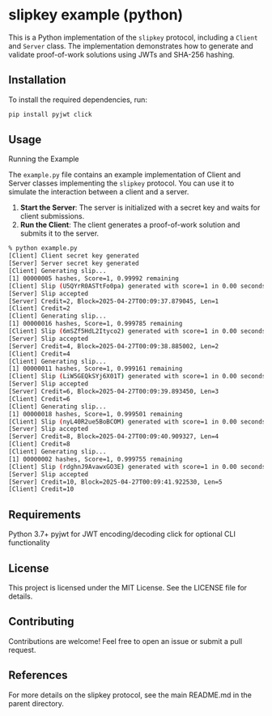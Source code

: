 # slipkey example (python)

This is a Python implementation of the `slipkey` protocol, including a `Client` and `Server` class. The implementation demonstrates how to generate and validate proof-of-work solutions using JWTs and SHA-256 hashing.

## Installation

To install the required dependencies, run:

```bash
pip install pyjwt click
```

## Usage

Running the Example

The `example.py` file contains an example implementation of Client and Server classes implementing the `slipkey` protocol. You can use it to simulate the interaction between a client and a server.

1. **Start the Server**: The server is initialized with a secret key and waits for client submissions.
2. **Run the Client**: The client generates a proof-of-work solution and submits it to the server.

```bash
% python example.py
[Client] Client secret key generated
[Server] Server secret key generated
[Client] Generating slip...
[1] 00000005 hashes, Score=1, 0.99992 remaining
[Client] Slip (U5QYrR0ASTtFo0pa) generated with score=1 in 0.00 seconds
[Server] Slip accepted
[Server] Credit=2, Block=2025-04-27T00:09:37.879045, Len=1
[Client] Credit=2
[Client] Generating slip...
[1] 00000016 hashes, Score=1, 0.999785 remaining
[Client] Slip (6mSZf5HdL2Ityco2) generated with score=1 in 0.00 seconds
[Server] Slip accepted
[Server] Credit=4, Block=2025-04-27T00:09:38.885002, Len=2
[Client] Credit=4
[Client] Generating slip...
[1] 00000011 hashes, Score=1, 0.999161 remaining
[Client] Slip (LiW5GEQkSYj6X01T) generated with score=1 in 0.00 seconds
[Server] Slip accepted
[Server] Credit=6, Block=2025-04-27T00:09:39.893450, Len=3
[Client] Credit=6
[Client] Generating slip...
[1] 00000018 hashes, Score=1, 0.999501 remaining
[Client] Slip (nyL40R2ue5BoBCOM) generated with score=1 in 0.00 seconds
[Server] Slip accepted
[Server] Credit=8, Block=2025-04-27T00:09:40.909327, Len=4
[Client] Credit=8
[Client] Generating slip...
[1] 00000002 hashes, Score=1, 0.999755 remaining
[Client] Slip (rdghnJ9AvawxGO3E) generated with score=1 in 0.00 seconds
[Server] Slip accepted
[Server] Credit=10, Block=2025-04-27T00:09:41.922530, Len=5
[Client] Credit=10
```

## Requirements

Python 3.7+
pyjwt for JWT encoding/decoding
click for optional CLI functionality

## License
This project is licensed under the MIT License. See the LICENSE file for details.

## Contributing
Contributions are welcome! Feel free to open an issue or submit a pull request.

## References
For more details on the slipkey protocol, see the main README.md in the parent directory.
